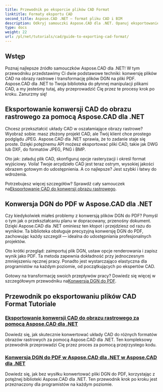 ```yaml
---
title: Przewodnik po eksporcie plików CAD Format
linktitle: Formaty eksportu CAD
second_title: Aspose.CAD .NET — format pliku CAD i BIM
description: Odkryj samouczki Aspose.CAD dla .NET. Opanuj eksportowanie plików CAD, konwersję CAD na obrazy rastrowe i bezproblemową transformację DGN na PDF.
type: docs
weight: 22
url: /pl/net/tutorials/cad/guide-to-exporting-cad-format/
---
```

## Wstęp

Poznaj najlepsze źródło samouczków Aspose.CAD dla .NET! W tym przewodniku przedstawimy Ci dwie podstawowe techniki: konwersję plików CAD na obrazy rastrowe i transformację plików DGN na pliki PDF. Aspose.CAD dla .NET to Twoja biblioteka do płynnej manipulacji plikami CAD, a my jesteśmy tutaj, aby przeprowadzić Cię przez te procesy krok po kroku. Zanurzmy się!

## Eksportowanie konwersji CAD do obrazu rastrowego za pomocą Aspose.CAD dla .NET  
Chcesz przekształcić układy CAD w oszałamiające obrazy rastrowe? Wyobraź sobie: masz złożony projekt CAD, ale Twój klient chce prostego podglądu JPEG. Aspose.CAD dla .NET sprawia, że to zadanie staje się proste. Dzięki potężnemu API możesz eksportować pliki CAD, takie jak DWG lub DXF, do formatów JPEG, PNG i BMP.  

Oto jak: załaduj plik CAD, skonfiguruj opcje rasteryzacji i określ format wyjściowy. Voila! Twoje arcydzieło CAD jest teraz ostrym, wysokiej jakości obrazem gotowym do udostępnienia. A co najlepsze? Jest szybki i łatwy do wdrożenia.  

 Potrzebujesz więcej szczegółów? Sprawdź cały samouczek na[Eksportowanie CAD do konwersji obrazu rastrowego](./export-cad-to-raster-image-conversion/).  

## Konwersja DGN do PDF w Aspose.CAD dla .NET  
Czy kiedykolwiek miałeś problemy z konwersją plików DGN do PDF? Pomyśl o tym jak o przekształcaniu planu w dopracowany, przenośny dokument. Dzięki Aspose.CAD dla .NET ominiesz ten kłopot i przejdziesz od razu do wyników. Ta biblioteka obsługuje precyzyjną konwersję DGN do PDF, zachowując każdy szczegół — idealna do udostępniania profesjonalnych projektów.  

Oto krótki przegląd: zaimportuj plik DGN, ustaw opcje renderowania i zapisz wynik jako PDF. Ta metoda zapewnia dokładność przy jednoczesnym zmniejszeniu ręcznej pracy. Ponadto jest wystarczająco elastyczna dla programistów na każdym poziomie, od początkujących po ekspertów CAD.  

Gotowy na transformację swoich przepływów pracy? Dowiedz się więcej w szczegółowym przewodniku na[Konwersja DGN do PDF](./convert-dgn-to-pdf/).  

## Przewodnik po eksportowaniu plików CAD Format Tutoriale
### [Eksportowanie konwersji CAD do obrazu rastrowego za pomocą Aspose.CAD dla .NET](./export-cad-to-raster-image-conversion/)
Dowiedz się, jak skutecznie konwertować układy CAD do różnych formatów obrazów rastrowych za pomocą Aspose.CAD dla .NET. Ten kompleksowy przewodnik przeprowadzi Cię przez proces za pomocą przejrzystego kodu.
### [Konwersja DGN do PDF w Aspose.CAD dla .NET w Aspose.CAD dla .NET](./convert-dgn-to-pdf/)
Dowiedz się, jak bez wysiłku konwertować pliki DGN do PDF, korzystając z potężnej biblioteki Aspose.CAD dla .NET. Ten przewodnik krok po kroku jest przeznaczony dla programistów na każdym poziomie.